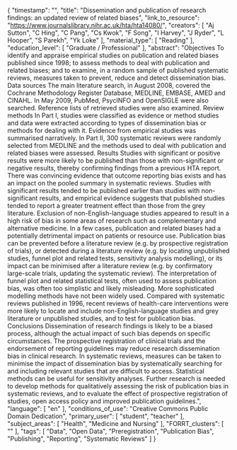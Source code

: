 {
    "timestamp": "",
    "title": "Dissemination and publication of research findings: an updated review of related biases",
    "link_to_resource": "https://www.journalslibrary.nihr.ac.uk/hta/hta14080/",
    "creators": [
        "Aj Sutton",
        "C Hing",
        "C Pang",
        "Cs Kwok",
        "F Song",
        "I Harvey",
        "J Ryder",
        "L Hooper",
        "S Parekh",
        "Yk Loke"
    ],
    "material_type": [
        "Reading"
    ],
    "education_level": [
        "Graduate / Professional"
    ],
    "abstract": "Objectives To identify and appraise empirical studies on publication and related biases published since 1998; to assess methods to deal with publication and related biases; and to examine, in a random sample of published systematic reviews, measures taken to prevent, reduce and detect dissemination bias. Data sources The main literature search, in August 2008, covered the Cochrane Methodology Register Database, MEDLINE, EMBASE, AMED and CINAHL. In May 2009, PubMed, PsycINFO and OpenSIGLE were also searched. Reference lists of retrieved studies were also examined. Review methods In Part I, studies were classified as evidence or method studies and data were extracted according to types of dissemination bias or methods for dealing with it. Evidence from empirical studies was summarised narratively. In Part II, 300 systematic reviews were randomly selected from MEDLINE and the methods used to deal with publication and related biases were assessed. Results Studies with significant or positive results were more likely to be published than those with non-significant or negative results, thereby confirming findings from a previous HTA report. There was convincing evidence that outcome reporting bias exists and has an impact on the pooled summary in systematic reviews. Studies with significant results tended to be published earlier than studies with non-significant results, and empirical evidence suggests that published studies tended to report a greater treatment effect than those from the grey literature. Exclusion of non-English-language studies appeared to result in a high risk of bias in some areas of research such as complementary and alternative medicine. In a few cases, publication and related biases had a potentially detrimental impact on patients or resource use. Publication bias can be prevented before a literature review (e.g. by prospective registration of trials), or detected during a literature review (e.g. by locating unpublished studies, funnel plot and related tests, sensitivity analysis modelling), or its impact can be minimised after a literature review (e.g. by confirmatory large-scale trials, updating the systematic review). The interpretation of funnel plot and related statistical tests, often used to assess publication bias, was often too simplistic and likely misleading. More sophisticated modelling methods have not been widely used. Compared with systematic reviews published in 1996, recent reviews of health-care interventions were more likely to locate and include non-English-language studies and grey literature or unpublished studies, and to test for publication bias. Conclusions Dissemination of research findings is likely to be a biased process, although the actual impact of such bias depends on specific circumstances. The prospective registration of clinical trials and the endorsement of reporting guidelines may reduce research dissemination bias in clinical research. In systematic reviews, measures can be taken to minimise the impact of dissemination bias by systematically searching for and including relevant studies that are difficult to access. Statistical methods can be useful for sensitivity analyses. Further research is needed to develop methods for qualitatively assessing the risk of publication bias in systematic reviews, and to evaluate the effect of prospective registration of studies, open access policy and improved publication guidelines.",
    "language": [
        "en"
    ],
    "conditions_of_use": "Creative Commons Public Domain Dedication",
    "primary_user": [
        "student",
        "teacher"
    ],
    "subject_areas": [
        "Health",
        "Medicine and Nursing"
    ],
    "FORRT_clusters": [
        ""
    ],
    "tags": [
        "Data",
        "Open Data",
        "Preregistration",
        "Publication Bias",
        "Publishing",
        "Reporting",
        "Systematic Reviews"
    ]
}